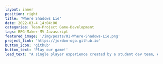 ```yaml
---
layout: inner
position: right
title: 'Where Shadows Lie'
date: 2022-03-4 14:04:00
categories: Team-Project Game-Development
tags: RPG-Maker-MV Javascript
featured_image: '/img/posts/01-Where-Shadows-Lie.png'
project_link: 'https://jordon-ogo.github.io'
button_icon: 'github'
button_text: 'Play our game!'
lead_text: "A single player experience created by a student dev team, developed in the RPG Maker MV game engine. The game is turn based, where the world is frozen while you are still. When an action occurs, the world progresses one turn. Play the game to find out how a lone fisherman found himself on this island! Custom plugins were created from scratch in Javascript to add the wanted features. This project was done with multiple release deadlines, including a tech demo, beta and gold version."
---
```

